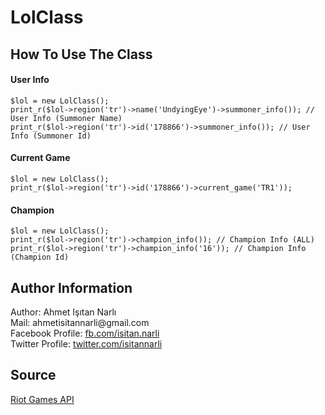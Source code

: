 <h1>LolClass</h1>

<h2>How To Use The Class</h2>

<h4>User Info</h4>
<code>$lol = new LolClass();</code>
<br>
<code>print_r($lol->region('tr')->name('UndyingEye')->summoner_info()); // User Info (Summoner Name)</code>
<br>
<code>print_r($lol->region('tr')->id('178866')->summoner_info()); // User Info (Summoner Id)</code>

</code>

<h4>Current Game</h4>
<code>$lol = new LolClass();</code>
<br>
<code>print_r($lol->region('tr')->id('178866')->current_game('TR1'));</code>

<h4>Champion</h4>
<code>$lol = new LolClass();</code>
<br>
<code>print_r($lol->region('tr')->champion_info()); // Champion Info (ALL)</code>
<br>
<code>print_r($lol->region('tr')->champion_info('16')); // Champion Info (Champion Id)</code>

<h2>Author Information</h2>
<span>Author: Ahmet Işıtan Narlı</span>
<br>
<span>Mail: ahmetisitannarli@gmail.com</span>
<br>
<span>Facebook Profile: <a href="https://facebook.com/isitan.narli">fb.com/isitan.narli</a></span>
<br>
<span>Twitter Profile: <a href="https://twitter.com/isitannarli">twitter.com/isitannarli</a></span>

<h2>Source</h2>
<a href="https://developer.riotgames.com">Riot Games API</a>

